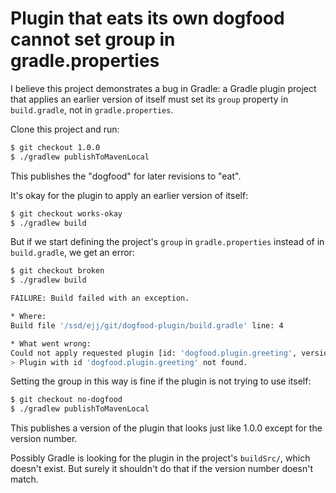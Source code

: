 # Plugin that eats its own dogfood cannot set group in gradle.properties

I believe this project demonstrates a bug in Gradle: a Gradle plugin project that applies an earlier version of itself must set its `group` property in `build.gradle`, not in `gradle.properties`.

Clone this project and run:

```bash
$ git checkout 1.0.0
$ ./gradlew publishToMavenLocal
```

This publishes the "dogfood" for later revisions to "eat".

It's okay for the plugin to apply an earlier version of itself:

```bash
$ git checkout works-okay
$ ./gradlew build
```

But if we start defining the project's `group` in `gradle.properties` instead of in `build.gradle`, we get an error:

```bash
$ git checkout broken
$ ./gradlew build

FAILURE: Build failed with an exception.

* Where:
Build file '/ssd/ejj/git/dogfood-plugin/build.gradle' line: 4

* What went wrong:
Could not apply requested plugin [id: 'dogfood.plugin.greeting', version: '1.0.0'] as it does not provide a plugin with id 'dogfood.plugin.greeting'. This is caused by an incorrect plugin implementation. Please contact the plugin author(s).
> Plugin with id 'dogfood.plugin.greeting' not found.
```

Setting the group in this way is fine if the plugin is not trying to use itself:

```bash
$ git checkout no-dogfood
$ ./gradlew publishToMavenLocal
```

This publishes a version of the plugin that looks just like 1.0.0 except for the version number.

Possibly Gradle is looking for the plugin in the project's `buildSrc/`, which doesn't exist.  But surely it shouldn't do that if the version number doesn't match.

